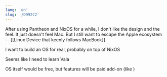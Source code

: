 ```yaml
---
lang: 'en'
slug: '/D992C2'
---
```


After using Pantheon and NixOS for a while, I don't like the design and the feel. It just doesn't feel Mac. But I still want to escape the Apple ecosystem -- [[Linux Device that keenly follows MacBook]]

I want to build an OS for real, probably on top of NixOS

Seems like I need to learn Vala

OS itself would be free, but features will be paid add-on (like )
